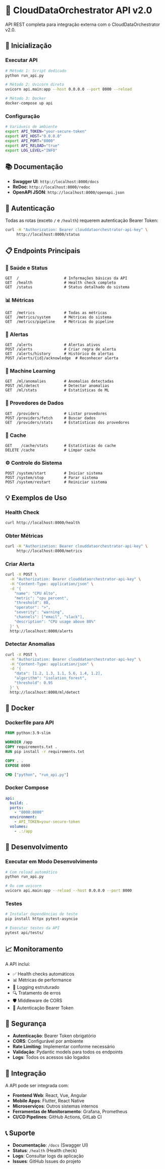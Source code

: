 # 📡 CloudDataOrchestrator API v2.0

API REST completa para integração externa com o CloudDataOrchestrator v2.0.

## 🚀 **Inicialização**

### **Executar API**
```bash
# Método 1: Script dedicado
python run_api.py

# Método 2: Uvicorn direto
uvicorn api.main:app --host 0.0.0.0 --port 8000 --reload

# Método 3: Docker
docker-compose up api
```

### **Configuração**
```bash
# Variáveis de ambiente
export API_TOKEN="your-secure-token"
export API_HOST="0.0.0.0"
export API_PORT="8000"
export API_RELOAD="true"
export LOG_LEVEL="INFO"
```

## 📚 **Documentação**

- **Swagger UI**: `http://localhost:8000/docs`
- **ReDoc**: `http://localhost:8000/redoc`
- **OpenAPI JSON**: `http://localhost:8000/openapi.json`

## 🔐 **Autenticação**

Todas as rotas (exceto `/` e `/health`) requerem autenticação Bearer Token:

```bash
curl -H "Authorization: Bearer clouddataorchestrator-api-key" \
     http://localhost:8000/status
```

## 📋 **Endpoints Principais**

### **🏥 Saúde e Status**
```
GET  /                    # Informações básicas da API
GET  /health              # Health check completo
GET  /status              # Status detalhado do sistema
```

### **📊 Métricas**
```
GET  /metrics             # Todas as métricas
GET  /metrics/system      # Métricas do sistema
GET  /metrics/pipeline    # Métricas do pipeline
```

### **🚨 Alertas**
```
GET  /alerts              # Alertas ativos
POST /alerts              # Criar regra de alerta
GET  /alerts/history      # Histórico de alertas
POST /alerts/{id}/acknowledge  # Reconhecer alerta
```

### **🤖 Machine Learning**
```
GET  /ml/anomalies        # Anomalias detectadas
POST /ml/detect           # Detectar anomalias
GET  /ml/stats            # Estatísticas de ML
```

### **🔌 Provedores de Dados**
```
GET  /providers           # Listar provedores
POST /providers/fetch     # Buscar dados
GET  /providers/stats     # Estatísticas dos provedores
```

### **💾 Cache**
```
GET    /cache/stats       # Estatísticas do cache
DELETE /cache             # Limpar cache
```

### **⚙️ Controle do Sistema**
```
POST /system/start        # Iniciar sistema
POST /system/stop         # Parar sistema
POST /system/restart      # Reiniciar sistema
```

## 💡 **Exemplos de Uso**

### **Health Check**
```bash
curl http://localhost:8000/health
```

### **Obter Métricas**
```bash
curl -H "Authorization: Bearer clouddataorchestrator-api-key" \
     http://localhost:8000/metrics
```

### **Criar Alerta**
```bash
curl -X POST \
  -H "Authorization: Bearer clouddataorchestrator-api-key" \
  -H "Content-Type: application/json" \
  -d '{
    "name": "CPU Alto",
    "metric": "cpu_percent",
    "threshold": 80,
    "operator": ">",
    "severity": "warning",
    "channels": ["email", "slack"],
    "description": "CPU usage above 80%"
  }' \
  http://localhost:8000/alerts
```

### **Detectar Anomalias**
```bash
curl -X POST \
  -H "Authorization: Bearer clouddataorchestrator-api-key" \
  -H "Content-Type: application/json" \
  -d '{
    "data": [1.2, 1.3, 1.1, 5.6, 1.4, 1.2],
    "algorithm": "isolation_forest",
    "threshold": 0.95
  }' \
  http://localhost:8000/ml/detect
```

## 🐳 **Docker**

### **Dockerfile para API**
```dockerfile
FROM python:3.9-slim

WORKDIR /app
COPY requirements.txt .
RUN pip install -r requirements.txt

COPY . .
EXPOSE 8000

CMD ["python", "run_api.py"]
```

### **Docker Compose**
```yaml
api:
  build: .
  ports:
    - "8000:8000"
  environment:
    - API_TOKEN=your-secure-token
  volumes:
    - .:/app
```

## 🔧 **Desenvolvimento**

### **Executar em Modo Desenvolvimento**
```bash
# Com reload automático
python run_api.py

# Ou com uvicorn
uvicorn api.main:app --reload --host 0.0.0.0 --port 8000
```

### **Testes**
```bash
# Instalar dependências de teste
pip install httpx pytest-asyncio

# Executar testes da API
pytest api/tests/
```

## 📈 **Monitoramento**

A API inclui:
- ✅ Health checks automáticos
- 📊 Métricas de performance
- 📝 Logging estruturado
- 🔍 Tratamento de erros
- 🛡️ Middleware de CORS
- 🔐 Autenticação Bearer Token

## 🚨 **Segurança**

- **Autenticação**: Bearer Token obrigatório
- **CORS**: Configurável por ambiente
- **Rate Limiting**: Implementar conforme necessário
- **Validação**: Pydantic models para todos os endpoints
- **Logs**: Todos os acessos são logados

## 🔄 **Integração**

A API pode ser integrada com:
- **Frontend Web**: React, Vue, Angular
- **Mobile Apps**: Flutter, React Native
- **Microserviços**: Outros sistemas internos
- **Ferramentas de Monitoramento**: Grafana, Prometheus
- **CI/CD Pipelines**: GitHub Actions, GitLab CI

## 📞 **Suporte**

- **Documentação**: `/docs` (Swagger UI)
- **Status**: `/health` (Health check)
- **Logs**: Consultar logs da aplicação
- **Issues**: GitHub Issues do projeto
